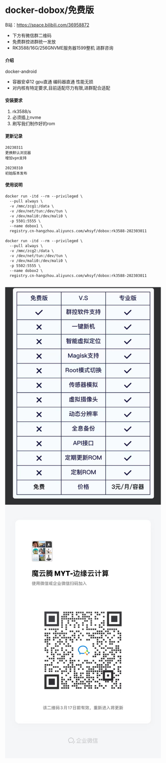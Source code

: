 # docker-dobox/免费版
B站：https://space.bilibili.com/36958872

- 下方有微信群二维码
- 免费群控进群统一发放
- RK3588/16G/256GNVME服务器1599整机 进群咨询

#### 介绍
docker-android 
- 容器安卓12 gpu直通 编码器直通 性能无损
- 对内核有特定要求,目前适配尽力有限,进群配合适配


#### 安装要求

1.  rk3588/s
2.  必须插上nvme
3.  刷写我们制作好的rom

#### 更新记录


```
20230311
更换默认浏览器
增加vpn支持

20230310
初始版本发布
```


#### 使用说明

```
docker run -itd --rm --privileged \
  --pull always \
  -v /mmc/zcg1:/data \
  -v /dev/net/tun:/dev/tun \
  -v /dev/mali0:/dev/mali0 \
  -p 5501:5555 \
  --name dobox1 \
  registry.cn-hangzhou.aliyuncs.com/whsyf/dobox:rk3588-202303011
  
docker run -itd --rm --privileged \
  --pull always \
  -v /mmc/zcg2:/data \
  -v /dev/net/tun:/dev/tun \
  -v /dev/mali0:/dev/mali0 \
  -p 5502:5555 \
  --name dobox2 \
  registry.cn-hangzhou.aliyuncs.com/whsyf/dobox:rk3588-202303011
  
```
![输入图片说明](jpg/91095e5d10c5d87b133256071a5b7df.jpg)
![输入图片说明](jpg/47a5856531f39607259ff7534bf11b0.jpg)